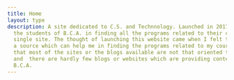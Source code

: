 ```yaml
---
title: Home
layout: type
description: A site dedicated to C.S. and Technnology. Launched in 2017 for helping
  the students of B.C.A. in finding all the programs related to their course on a
  single site. The thought of launching this website came when I felt the need of
  a source which can help me in finding the programs related to my course and I saw
  that most of the sites or the blogs available are not that oriented towards B.C.A.,
  and  there are hardly few blogs or websites which are providing content for the
  B.C.A.
---
```


